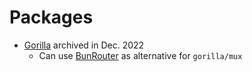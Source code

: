 # Packages

- [Gorilla](https://github.com/gorilla) archived in Dec. 2022
  - Can use [BunRouter](https://github.com/uptrace/bunrouter) as alternative for `gorilla/mux`
 